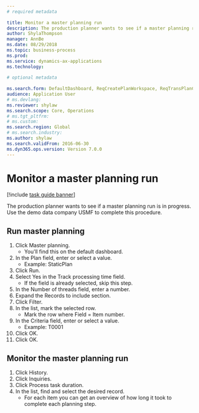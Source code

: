 ```yaml
--- 
# required metadata 
 
title: Monitor a master planning run
description: The production planner wants to see if a master planning run is in progress. 
author: ShylaThompson
manager: AnnBe 
ms.date: 08/29/2018
ms.topic: business-process 
ms.prod:  
ms.service: dynamics-ax-applications 
ms.technology:  
 
# optional metadata 
 
ms.search.form: DefaultDashboard, ReqCreatePlanWorkspace, ReqTransPlanCard, SysQueryForm, InventItemIdLookupSimple, ReqLog, ReqProcessTaskTrace   
audience: Application User 
# ms.devlang:  
ms.reviewer: shylaw
ms.search.scope: Core, Operations 
# ms.tgt_pltfrm:  
# ms.custom:  
ms.search.region: Global
# ms.search.industry: 
ms.author: shylaw
ms.search.validFrom: 2016-06-30 
ms.dyn365.ops.version: Version 7.0.0 
---
```

# Monitor a master planning run

[!include [task guide banner](../../includes/task-guide-banner.md)]

The production planner wants to see if a master planning run is in progress. Use the demo data company USMF to complete this procedure.


## Run master planning
1. Click Master planning.
    * You'll find this on the default dashboard.  
2. In the Plan field, enter or select a value.
    * Example: StaticPlan  
3. Click Run.
4. Select Yes in the Track processing time field.
    * If the field is already selected, skip this step.  
5. In the Number of threads field, enter a number.
6. Expand the Records to include section.
7. Click Filter.
8. In the list, mark the selected row.
    * Mark the row where Field = Item number.  
9. In the Criteria field, enter or select a value.
    * Example: T0001  
10. Click OK.
11. Click OK.

## Monitor the master planning run
1. Click History.
2. Click Inquiries.
3. Click Process task duration.
4. In the list, find and select the desired record.
    * For each item you can get an overview of how long it took to complete each planning step.  

